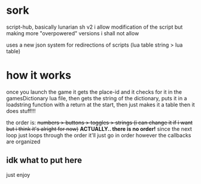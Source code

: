 # sork
script-hub, basically lunarian sh v2
i allow modification of the script but making more "overpowered" versions i shall not allow

uses a new json system for redirections of scripts
(lua table string > lua table)

# how it works
once you launch the game it gets the place-id and it checks for it in the gamesDictionary lua file, then gets the string of the dictionary, puts it in a loadstring 
function with a return at the start, then just makes it a table then it does stuff!!!

the order is:
~~numbers > buttons > toggles > strings (i can change it if i want but i think it's alright for now)~~
**ACTUALLY.. there is no order!** since the next loop just loops through the order it'll just go in order however the callbacks are organized

## idk what to put here
just enjoy
